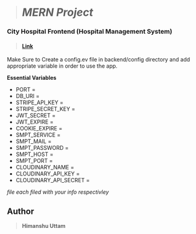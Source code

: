 > # 							*MERN Project*						

### City Hospital Frontend (Hospital Management System)
> ####  [   Link ](https://city-hospital.vercel.app/ "   Link")

Make Sure to Create a config.ev file in backend/config directory and add appropriate variable in order to use the app.

**Essential Variables**

- PORT =  
- DB_URI = 
- STRIPE_API_KEY = 
- STRIPE_SECRET_KEY = 
- JWT_SECRET = 
- JWT_EXPIRE =
- COOKIE_EXPIRE = 
- SMPT_SERVICE =
- SMPT_MAIL = 
- SMPT_PASSWORD = 
- SMPT_HOST = 
- SMPT_PORT = 
- CLOUDINARY_NAME = 
- CLOUDINARY_API_KEY = 
- CLOUDINARY_API_SECRET = 

*file each filed with your info respectivley*

## Author
> **Himanshu Uttam**


